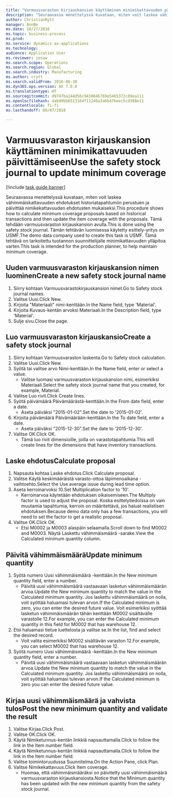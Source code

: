 ```yaml
--- 
title: "Varmuusvaraston kirjauskansion käyttäminen minimikattavuuden päivittämiseen"
description: "Seuraavassa menettelyssä kuvataan, miten voit laskea vähimmäiskattavuuden ehdotukset historiatapahtumiin perustuen ja päivittää nimikekattavuuden ehdotusten mukaiseksi."
author: ChristianRytt
manager: AnnBe
ms.date: 10/27/2016
ms.topic: business-process
ms.prod: 
ms.service: dynamics-ax-applications
ms.technology: 
audience: Application User
ms.reviewer: josaw
ms.search.scope: Operations
ms.search.region: Global
ms.search.industry: Manufacturing
ms.author: crytt
ms.search.validFrom: 2016-06-30
ms.dyn365.ops.version: AX 7.0.0
ms.translationtype: HT
ms.sourcegitcommit: d9747ba144d56c9410846769e5465372c89ea111
ms.openlocfilehash: 4abd9bb6513164f11246a3a6b47beec5cd388e11
ms.contentlocale: fi-fi
ms.lasthandoff: 08/07/2018

---
```

# <a name="use-the-safety-stock-journal-to-update-minimum-coverage"></a><span data-ttu-id="562c9-103">Varmuusvaraston kirjauskansion käyttäminen minimikattavuuden päivittämiseen</span><span class="sxs-lookup"><span data-stu-id="562c9-103">Use the safety stock journal to update minimum coverage</span></span>

[!include [task guide banner](../../includes/task-guide-banner.md)]

<span data-ttu-id="562c9-104">Seuraavassa menettelyssä kuvataan, miten voit laskea vähimmäiskattavuuden ehdotukset historiatapahtumiin perustuen ja päivittää nimikekattavuuden ehdotusten mukaiseksi.</span><span class="sxs-lookup"><span data-stu-id="562c9-104">This procedure shows how to calculate minimum coverage proposals based on historical transactions and then update the item coverage with the proposals.</span></span> <span data-ttu-id="562c9-105">Tämä tehdään varmuusvaraston kirjauskansion avulla.</span><span class="sxs-lookup"><span data-stu-id="562c9-105">This is done using the safety stock journal.</span></span> <span data-ttu-id="562c9-106">Tämän tehtävän luomisessa käytetty esittely-yritys on USMF.</span><span class="sxs-lookup"><span data-stu-id="562c9-106">The demo data company used to create this task is USMF.</span></span> <span data-ttu-id="562c9-107">Tämä tehtävä on tarkoitettu tuotannon suunnittelijalle minimikattavuuden ylläpitoa varten.</span><span class="sxs-lookup"><span data-stu-id="562c9-107">This task is intended for the production planner, to help maintain minimum coverage.</span></span>


## <a name="create-a-new-safety-stock-journal-name"></a><span data-ttu-id="562c9-108">Uuden varmuusvaraston kirjauskansion nimen luominen</span><span class="sxs-lookup"><span data-stu-id="562c9-108">Create a new safety stock journal name</span></span>
1. <span data-ttu-id="562c9-109">Siirry kohtaan Varmuusvarastokirjauskansion nimet.</span><span class="sxs-lookup"><span data-stu-id="562c9-109">Go to Safety stock journal names.</span></span>
2. <span data-ttu-id="562c9-110">Valitse Uusi.</span><span class="sxs-lookup"><span data-stu-id="562c9-110">Click New.</span></span>
3. <span data-ttu-id="562c9-111">Kirjoita "Materiaali" nimi-kenttään.</span><span class="sxs-lookup"><span data-stu-id="562c9-111">In the Name field, type 'Material'.</span></span>
4. <span data-ttu-id="562c9-112">Kirjoita Kuvaus-kentän arvoksi Materiaali.</span><span class="sxs-lookup"><span data-stu-id="562c9-112">In the Description field, type 'Material'.</span></span>
5. <span data-ttu-id="562c9-113">Sulje sivu.</span><span class="sxs-lookup"><span data-stu-id="562c9-113">Close the page.</span></span>

## <a name="create-a-safety-stock-journal"></a><span data-ttu-id="562c9-114">Luo varmuusvaraston kirjauskansio</span><span class="sxs-lookup"><span data-stu-id="562c9-114">Create a safety stock journal</span></span>
1. <span data-ttu-id="562c9-115">Siirry kohtaan Varmuusvaraston laskenta.</span><span class="sxs-lookup"><span data-stu-id="562c9-115">Go to Safety stock calculation.</span></span>
2. <span data-ttu-id="562c9-116">Valitse Uusi.</span><span class="sxs-lookup"><span data-stu-id="562c9-116">Click New.</span></span>
3. <span data-ttu-id="562c9-117">Syötä tai valitse arvo Nimi-kenttään.</span><span class="sxs-lookup"><span data-stu-id="562c9-117">In the Name field, enter or select a value.</span></span>
    * <span data-ttu-id="562c9-118">Valitse luomasi varmuusvaraston kirjauskansion nimi, esimerkiksi Materiaali.</span><span class="sxs-lookup"><span data-stu-id="562c9-118">Select the safety stock journal name that you created, for example, Material.</span></span>  
4. <span data-ttu-id="562c9-119">Valitse Luo rivit.</span><span class="sxs-lookup"><span data-stu-id="562c9-119">Click Create lines.</span></span>
5. <span data-ttu-id="562c9-120">Syötä päivämäärä Päivämäärästä-kenttään.</span><span class="sxs-lookup"><span data-stu-id="562c9-120">In the From date field, enter a date.</span></span>
    * <span data-ttu-id="562c9-121">Aseta päiväksi "2015-01-02".</span><span class="sxs-lookup"><span data-stu-id="562c9-121">Set the date to '2015-01-02'.</span></span>  
6. <span data-ttu-id="562c9-122">Kirjoita päivämäärä Päivämäärään-kenttään.</span><span class="sxs-lookup"><span data-stu-id="562c9-122">In the To date field, enter a date.</span></span>
    * <span data-ttu-id="562c9-123">Aseta päiväksi "2015-12-30".</span><span class="sxs-lookup"><span data-stu-id="562c9-123">Set the date to '2015-12-30'.</span></span>  
7. <span data-ttu-id="562c9-124">Valitse OK.</span><span class="sxs-lookup"><span data-stu-id="562c9-124">Click OK.</span></span>
    * <span data-ttu-id="562c9-125">Tämä luo rivit dimensioille, joilla on varastotapahtumia.</span><span class="sxs-lookup"><span data-stu-id="562c9-125">This will create lines for the dimensions that have inventory transactions.</span></span>  

## <a name="calculate-proposal"></a><span data-ttu-id="562c9-126">Laske ehdotus</span><span class="sxs-lookup"><span data-stu-id="562c9-126">Calculate proposal</span></span>
1. <span data-ttu-id="562c9-127">Napsauta kohtaa Laske ehdotus.</span><span class="sxs-lookup"><span data-stu-id="562c9-127">Click Calculate proposal.</span></span>
2. <span data-ttu-id="562c9-128">Valitse Käytä keskimääräistä varasto-ottoa läpimenoaikana -vaihtoehto.</span><span class="sxs-lookup"><span data-stu-id="562c9-128">Select the Use average issue during lead time option.</span></span>
3. <span data-ttu-id="562c9-129">Aseta kerroinarvoksi 10.</span><span class="sxs-lookup"><span data-stu-id="562c9-129">Set Multiplication factor to '10'.</span></span>
    * <span data-ttu-id="562c9-130">Kerroinarvoa käytetään ehdotuksen oikaisemiseen.</span><span class="sxs-lookup"><span data-stu-id="562c9-130">The Multiply factor is used to adjust the proposal.</span></span> <span data-ttu-id="562c9-131">Koska esittelytiedoissa on vain muutamia tapahtumia, kerroin on määritettävä, jos haluat realistisen ehdotuksen.</span><span class="sxs-lookup"><span data-stu-id="562c9-131">Because demo data only has a few transactions, you will need to set the factor to get a realistic proposal.</span></span>  
4. <span data-ttu-id="562c9-132">Valitse OK.</span><span class="sxs-lookup"><span data-stu-id="562c9-132">Click OK.</span></span>
    * <span data-ttu-id="562c9-133">Etsi M0002 ja M0003 alaspäin selaamalla.</span><span class="sxs-lookup"><span data-stu-id="562c9-133">Scroll down to find M0002 and M0003.</span></span> <span data-ttu-id="562c9-134">Näytä Laskettu vähimmäismäärä -sarake.</span><span class="sxs-lookup"><span data-stu-id="562c9-134">View the Calculated minimum quantity column.</span></span>   

## <a name="update-minimum-quantity"></a><span data-ttu-id="562c9-135">Päivitä vähimmäismäärä</span><span class="sxs-lookup"><span data-stu-id="562c9-135">Update minimum quantity</span></span>
1. <span data-ttu-id="562c9-136">Syötä numero Uusi vähimmäismäärä -kenttään.</span><span class="sxs-lookup"><span data-stu-id="562c9-136">In the New minimum quantity field, enter a number.</span></span>
    * <span data-ttu-id="562c9-137">Päivitä uusi vähimmäismäärä vastaavaan lasketun vähimmäismäärän arvoa.</span><span class="sxs-lookup"><span data-stu-id="562c9-137">Update the New minimum quantity to match the value in the Calculated minimum quantity.</span></span> <span data-ttu-id="562c9-138">Jos laskettu vähimmäismäärä on nolla, voit syöttää haluamasi tulevan arvon.</span><span class="sxs-lookup"><span data-stu-id="562c9-138">If the Calculated minimum is zero,  you can enter the desired future value.</span></span> <span data-ttu-id="562c9-139">Voit esimerkiksi syöttää lasketun vähimmäismäärän tähän kenttään M0002 sisältävälle varastolle 12.</span><span class="sxs-lookup"><span data-stu-id="562c9-139">For example, you can enter the Calculated minimum quantity in this field for M0002 that has warehouse 12.</span></span>  
2. <span data-ttu-id="562c9-140">Etsi haluamasi tietue luettelosta ja valitse se.</span><span class="sxs-lookup"><span data-stu-id="562c9-140">In the list, find and select the desired record.</span></span>
    * <span data-ttu-id="562c9-141">Voit valita esimerkiksi M0002 sisältävän varaston 12.</span><span class="sxs-lookup"><span data-stu-id="562c9-141">For example, you can select M0002 that has warehouse 12.</span></span>  
3. <span data-ttu-id="562c9-142">Syötä numero Uusi vähimmäismäärä -kenttään.</span><span class="sxs-lookup"><span data-stu-id="562c9-142">In the New minimum quantity field, enter a number.</span></span>
    * <span data-ttu-id="562c9-143">Päivitä uusi vähimmäismäärä vastaavaan lasketun vähimmäismäärän arvoa.</span><span class="sxs-lookup"><span data-stu-id="562c9-143">Update the New minimum quantity to match the value in the Calculated minimum quantity.</span></span> <span data-ttu-id="562c9-144">Jos laskettu vähimmäismäärä on nolla, voit syöttää haluamasi tulevan arvon.</span><span class="sxs-lookup"><span data-stu-id="562c9-144">If the Calculated minimum is zero you can enter the desired future value.</span></span>  

## <a name="post-the-new-minimum-quantity-and-validate-the-result"></a><span data-ttu-id="562c9-145">Kirjaa uusi vähimmäismäärä ja vahvista tulos</span><span class="sxs-lookup"><span data-stu-id="562c9-145">Post the new minimum quantity and validate the result</span></span>
1. <span data-ttu-id="562c9-146">Valitse Kirjaa.</span><span class="sxs-lookup"><span data-stu-id="562c9-146">Click Post.</span></span>
2. <span data-ttu-id="562c9-147">Valitse OK.</span><span class="sxs-lookup"><span data-stu-id="562c9-147">Click OK.</span></span>
3. <span data-ttu-id="562c9-148">Käytä Nimiketunnus-kentän linkkiä napsauttamalla.</span><span class="sxs-lookup"><span data-stu-id="562c9-148">Click to follow the link in the Item number field.</span></span>
4. <span data-ttu-id="562c9-149">Käytä Nimiketunnus-kentän linkkiä napsauttamalla.</span><span class="sxs-lookup"><span data-stu-id="562c9-149">Click to follow the link in the Item number field.</span></span>
5. <span data-ttu-id="562c9-150">Valitse toimintoruudussa Suunnitelma.</span><span class="sxs-lookup"><span data-stu-id="562c9-150">On the Action Pane, click Plan.</span></span>
6. <span data-ttu-id="562c9-151">Valitse Nimikekattavuus.</span><span class="sxs-lookup"><span data-stu-id="562c9-151">Click Item coverage.</span></span>
    * <span data-ttu-id="562c9-152">Huomaa, että vähimmäismääräksi on päivitetty uusi vähimmäismäärä varmuusvaraston kirjauskansiosta.</span><span class="sxs-lookup"><span data-stu-id="562c9-152">Notice that the Minimum quantity has been updated with the new minimum quantity from the safety stock journal.</span></span>  


